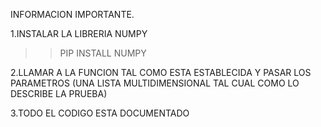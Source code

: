 INFORMACION IMPORTANTE.

1.INSTALAR LA LIBRERIA NUMPY

>> PIP INSTALL NUMPY

2.LLAMAR A LA FUNCION TAL COMO ESTA ESTABLECIDA Y PASAR LOS PARAMETROS (UNA LISTA MULTIDIMENSIONAL TAL CUAL COMO LO DESCRIBE LA PRUEBA)

3.TODO EL CODIGO ESTA DOCUMENTADO
 

